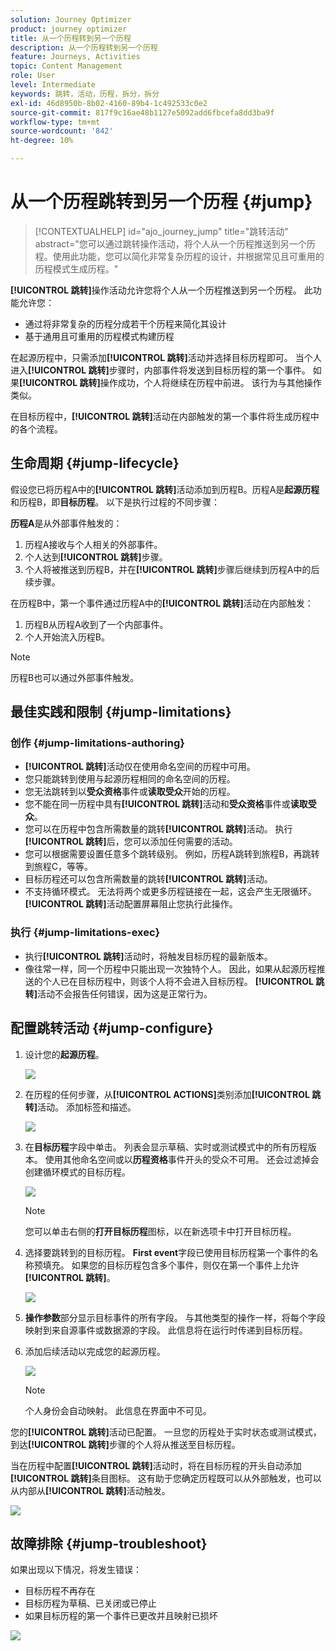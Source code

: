 ```yaml
---
solution: Journey Optimizer
product: journey optimizer
title: 从一个历程转到另一个历程
description: 从一个历程转到另一个历程
feature: Journeys, Activities
topic: Content Management
role: User
level: Intermediate
keywords: 跳转，活动，历程，拆分，拆分
exl-id: 46d8950b-8b02-4160-89b4-1c492533c0e2
source-git-commit: 817f9c16ae48b1127e5092add6fbcefa8dd3ba9f
workflow-type: tm+mt
source-wordcount: '842'
ht-degree: 10%

---
```


# 从一个历程跳转到另一个历程 {#jump}

>[!CONTEXTUALHELP]
>id="ajo_journey_jump"
>title="跳转活动"
>abstract="您可以通过跳转操作活动，将个人从一个历程推送到另一个历程。使用此功能，您可以简化非常复杂历程的设计，并根据常见且可重用的历程模式生成历程。"

**[!UICONTROL 跳转]**&#x200B;操作活动允许您将个人从一个历程推送到另一个历程。 此功能允许您：

* 通过将非常复杂的历程分成若干个历程来简化其设计
* 基于通用且可重用的历程模式构建历程

在起源历程中，只需添加&#x200B;**[!UICONTROL 跳转]**&#x200B;活动并选择目标历程即可。 当个人进入&#x200B;**[!UICONTROL 跳转]**&#x200B;步骤时，内部事件将发送到目标历程的第一个事件。 如果&#x200B;**[!UICONTROL 跳转]**&#x200B;操作成功，个人将继续在历程中前进。 该行为与其他操作类似。

在目标历程中，**[!UICONTROL 跳转]**&#x200B;活动在内部触发的第一个事件将生成历程中的各个流程。

## 生命周期 {#jump-lifecycle}

假设您已将历程A中的&#x200B;**[!UICONTROL 跳转]**&#x200B;活动添加到历程B。历程A是&#x200B;**起源历程**&#x200B;和历程B，即&#x200B;**目标历程**。
以下是执行过程的不同步骤：

**历程A**&#x200B;是从外部事件触发的：

1. 历程A接收与个人相关的外部事件。
1. 个人达到&#x200B;**[!UICONTROL 跳转]**&#x200B;步骤。
1. 个人将被推送到历程B，并在&#x200B;**[!UICONTROL 跳转]**&#x200B;步骤后继续到历程A中的后续步骤。

在历程B中，第一个事件通过历程A中的&#x200B;**[!UICONTROL 跳转]**&#x200B;活动在内部触发：

1. 历程B从历程A收到了一个内部事件。
1. 个人开始流入历程B。

>[!NOTE]
>
>历程B也可以通过外部事件触发。

## 最佳实践和限制 {#jump-limitations}

### 创作 {#jump-limitations-authoring}

* **[!UICONTROL 跳转]**&#x200B;活动仅在使用命名空间的历程中可用。
* 您只能跳转到使用与起源历程相同的命名空间的历程。
* 您无法跳转到以&#x200B;**受众资格**&#x200B;事件或&#x200B;**读取受众**&#x200B;开始的历程。
* 您不能在同一历程中具有&#x200B;**[!UICONTROL 跳转]**&#x200B;活动和&#x200B;**受众资格**&#x200B;事件或&#x200B;**读取受众**。
* 您可以在历程中包含所需数量的跳转&#x200B;**[!UICONTROL 跳转]**&#x200B;活动。 执行&#x200B;**[!UICONTROL 跳转]**&#x200B;后，您可以添加任何需要的活动。
* 您可以根据需要设置任意多个跳转级别。 例如，历程A跳转到旅程B，再跳转到旅程C，等等。
* 目标历程还可以包含所需数量的跳转&#x200B;**[!UICONTROL 跳转]**&#x200B;活动。
* 不支持循环模式。 无法将两个或更多历程链接在一起，这会产生无限循环。 **[!UICONTROL 跳转]**&#x200B;活动配置屏幕阻止您执行此操作。

### 执行 {#jump-limitations-exec}

* 执行&#x200B;**[!UICONTROL 跳转]**&#x200B;活动时，将触发目标历程的最新版本。
* 像往常一样，同一个历程中只能出现一次独特个人。 因此，如果从起源历程推送的个人已在目标历程中，则该个人将不会进入目标历程。 **[!UICONTROL 跳转]**&#x200B;活动不会报告任何错误，因为这是正常行为。

## 配置跳转活动 {#jump-configure}

1. 设计您的&#x200B;**起源历程**。

   ![](assets/jump1.png)

1. 在历程的任何步骤，从&#x200B;**[!UICONTROL ACTIONS]**&#x200B;类别添加&#x200B;**[!UICONTROL 跳转]**&#x200B;活动。 添加标签和描述。

   ![](assets/jump2.png)

1. 在&#x200B;**目标历程**&#x200B;字段中单击。
列表会显示草稿、实时或测试模式中的所有历程版本。 使用其他命名空间或以&#x200B;**历程资格**&#x200B;事件开头的受众不可用。 还会过滤掉会创建循环模式的目标历程。

   ![](assets/jump3.png)

   >[!NOTE]
   >
   >您可以单击右侧的&#x200B;**打开目标历程**&#x200B;图标，以在新选项卡中打开目标历程。

1. 选择要跳转到的目标历程。
**First event**&#x200B;字段已使用目标历程第一个事件的名称预填充。 如果您的目标历程包含多个事件，则仅在第一个事件上允许&#x200B;**[!UICONTROL 跳转]**。

   ![](assets/jump4.png)

1. **操作参数**&#x200B;部分显示目标事件的所有字段。 与其他类型的操作一样，将每个字段映射到来自源事件或数据源的字段。 此信息将在运行时传递到目标历程。
1. 添加后续活动以完成您的起源历程。

   ![](assets/jump5.png)


   >[!NOTE]
   >
   >个人身份会自动映射。 此信息在界面中不可见。

您的&#x200B;**[!UICONTROL 跳转]**&#x200B;活动已配置。 一旦您的历程处于实时状态或测试模式，到达&#x200B;**[!UICONTROL 跳转]**&#x200B;步骤的个人将从推送至目标历程。

当在历程中配置&#x200B;**[!UICONTROL 跳转]**&#x200B;活动时，将在目标历程的开头自动添加&#x200B;**[!UICONTROL 跳转]**&#x200B;条目图标。 这有助于您确定历程既可以从外部触发，也可以从内部从&#x200B;**[!UICONTROL 跳转]**&#x200B;活动触发。

![](assets/jump7.png)

## 故障排除 {#jump-troubleshoot}

如果出现以下情况，将发生错误：
* 目标历程不再存在
* 目标历程为草稿、已关闭或已停止
* 如果目标历程的第一个事件已更改并且映射已损坏

![](assets/jump6.png)
